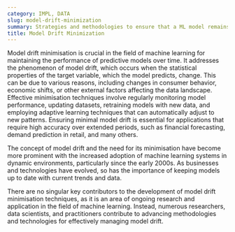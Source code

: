 ```yaml
---
category: IMPL, DATA
slug: model-drift-minimization
summary: Strategies and methodologies to ensure that a ML model remains accurate and relevant over time as the underlying data changes.
title: Model Drift Minimization
---
```


Model drift minimisation is crucial in the field of machine learning for maintaining the performance of predictive models over time. It addresses the phenomenon of model drift, which occurs when the statistical properties of the target variable, which the model predicts, change. This can be due to various reasons, including changes in consumer behavior, economic shifts, or other external factors affecting the data landscape. Effective minimisation techniques involve regularly monitoring model performance, updating datasets, retraining models with new data, and employing adaptive learning techniques that can automatically adjust to new patterns. Ensuring minimal model drift is essential for applications that require high accuracy over extended periods, such as financial forecasting, demand prediction in retail, and many others.

The concept of model drift and the need for its minimisation have become more prominent with the increased adoption of machine learning systems in dynamic environments, particularly since the early 2000s. As businesses and technologies have evolved, so has the importance of keeping models up to date with current trends and data.

There are no singular key contributors to the development of model drift minimisation techniques, as it is an area of ongoing research and application in the field of machine learning. Instead, numerous researchers, data scientists, and practitioners contribute to advancing methodologies and technologies for effectively managing model drift.